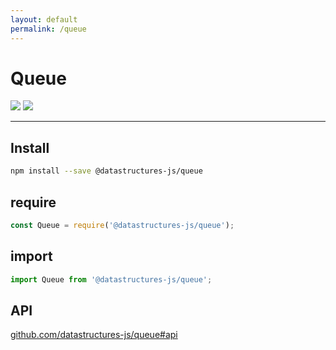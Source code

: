 ```yaml
---
layout: default
permalink: /queue
---
```


# Queue
<div class="ds-badges">
  <img src="https://img.shields.io/npm/v/@datastructures-js/queue.svg"/>
  <img src="https://img.shields.io/npm/dm/@datastructures-js/queue.svg"/>
</div>
<hr />

## Install
```sh
npm install --save @datastructures-js/queue
```

## require
```js
const Queue = require('@datastructures-js/queue');
```

## import
```js
import Queue from '@datastructures-js/queue';
```

## API
<a href="https://github.com/datastructures-js/queue#table-of-contents">github.com/datastructures-js/queue#api</a>
<br /><br />

